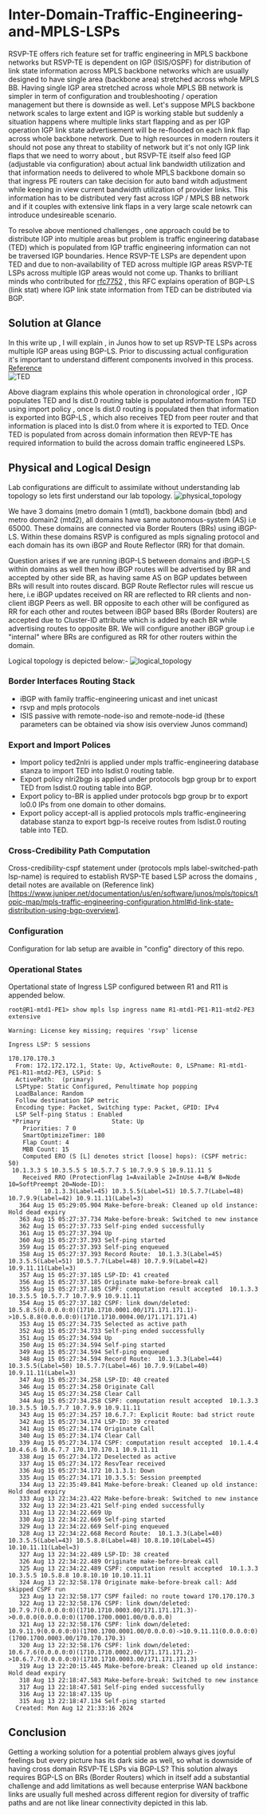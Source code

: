 # Inter-Domain-Traffic-Engineering-and-MPLS-LSPs

RSVP-TE offers rich feature set for traffic engineering in MPLS backbone networks but RSVP-TE is dependent on IGP (ISIS/OSPF) for distribution of link state information across MPLS backbone networks which are usually designed to have single area (backbone area) stretched across whole MPLS BB. Having single IGP area stretched across whole MPLS BB network is simpler in term of configuration and troubleshooting / operation management but there is downside as well. Let's suppose MPLS backbone network scales to large extent and IGP is working stable but suddenly a situation happens where multiple links start flapping and as per IGP operation IGP link state advertisement will be re-flooded on each link flap across whole backbone network. Due to high resources in modern routers it should not pose any threat to stability of network but it's not only IGP link flaps that we need to worry about , but RSVP-TE itself also feed IGP (adjustable via configuration) about actual link bandwidth utilization and that information needs to delivered to whole MPLS backbone domain so that ingress PE routers can take decision for auto band witdh adjustment while keeping in view current bandwidth utilization of provider links. This information has to be distributed very fast across IGP / MPLS BB network and if it couples with extensive link flaps in a very large scale netowrk can introduce undesireable scenario. 

To resolve above mentioned challenges , one approach could be to distribute IGP into multiple areas but problem is traffic engineering database (TED) which is populated from IGP traffic engineering information can not be traversed IGP boundaries. Hence RSVP-TE LSPs are dependent upon TED and due to non-availability of TED across multiple IGP areas RSVP-TE LSPs across multiple IGP areas would not come up.  Thanks to brilliant minds who contributed for [rfc7752](https://datatracker.ietf.org/doc/html/rfc7752) , this RFC explains operation of BGP-LS (link stat) where IGP link state information from TED can be distributed via BGP.

## Solution at Glance  
In this write up , I will explain , in Junos how to set up RSVP-TE LSPs across multiple IGP areas using BGP-LS. Prior to discussing actual configuration it's important to understand different components involved in this process. [Reference](https://www.juniper.net/documentation/us/en/software/junos/mpls/topics/topic-map/mpls-traffic-engineering-configuration.html#id-link-state-distribution-using-bgp-overview)  
![TED](./images/ted.png)

Above diagram explains this whole operation in chronological order , IGP populates TED and ls dist.0 routing table is populated information from TED using import policy , once ls dist.0 routing is populated then that information is exported into BGP-LS , which also receives TED from peer router and that information is placed into ls dist.0 from where it is exported to TED. Once TED is populated from across domain information then REVP-TE has required information to build the across domain traffic engineered LSPs.

## Physical and Logical Design 
Lab configurations are difficult to assimilate without understanding lab topology so lets first understand our lab topology.
![physical_topology](./images/physical_topology.png)

We have 3 domains (metro domain 1 (mtd1), backbone domain (bbd) and metro domain2 (mtd2), all domains have same autonomous-system (AS) i.e 65000. These domains are connected via Border Routers (BRs) using iBGP-LS.  Within these domains RSVP is configured as mpls signaling protocol and each domain has its own iBGP and Route Reflector (RR) for that domain. 

Question arises if we are running iBGP-LS between domains and iBGP-LS within domains as well then how iBGP routes will be advertised by BR  and accepted by other side BR,   as having same AS on BGP updates between BRs will result into routes discard.  BGP Route Reflector rules will rescue us here, i.e iBGP updates received on RR are reflected to RR clients and non-client iBGP Peers as well. BR opposite to each other will be configured as RR for each other and routes between iBGP based BRs (Border Routers) are accepted due to Cluster-ID attribute which is added by each BR while advertising routes to opposite BR. We will configure another iBGP group i.e "internal" where BRs are configured as RR for other routers within the domain. 

Logical topology is depicted below:-
![logical_topology](./images/logical_topology.png)

### Border Interfaces Routing Stack

* iBGP with family traffic-engineering unicast and inet unicast
* rsvp and mpls protocols
* ISIS passive with  remote-node-iso  and remote-node-id (these parameters can be obtained via show isis overview Junos command)

### Export and Import Polices 

* Import policy ted2nlri is applied under mpls traffic-engineering database stanza to import TED into lsdist.0 routing table.
* Export policy nlri2bgp is applied under protocols bgp group br to export TED from lsdist.0 routing table into BGP. 
* Export policy to-BR is applied under protocols bgp group br to export lo0.0 IPs from one domain to other domains.
* Export policy accept-all is applied protocols mpls traffic-engineering database stanza to export bgp-ls receive routes from lsdist.0 routing table into TED.

### Cross-Credibility Path Computation
Cross-credibility-cspf statement under (protocols mpls label-switched-path lsp-name) is required to establish RVSP-TE based LSP across the domains , detail notes are available on (Reference link)[https://www.juniper.net/documentation/us/en/software/junos/mpls/topics/topic-map/mpls-traffic-engineering-configuration.html#id-link-state-distribution-using-bgp-overview].

### Configuration

Configuration for lab setup  are avaible in "config" directory of this repo. 

### Operational States

Opertational state of Ingress LSP configured  between R1 and R11 is appended below. 

```
root@R1-mtd1-PE1> show mpls lsp ingress name R1-mtd1-PE1-R11-mtd2-PE3 extensive 

Warning: License key missing; requires 'rsvp' license

Ingress LSP: 5 sessions

170.170.170.3
  From: 172.172.172.1, State: Up, ActiveRoute: 0, LSPname: R1-mtd1-PE1-R11-mtd2-PE3, LSPid: 5
  ActivePath:  (primary)
  LSPtype: Static Configured, Penultimate hop popping
  LoadBalance: Random
  Follow destination IGP metric
  Encoding type: Packet, Switching type: Packet, GPID: IPv4
  LSP Self-ping Status : Enabled
 *Primary                    State: Up
    Priorities: 7 0
    SmartOptimizeTimer: 180
    Flap Count: 4
    MBB Count: 15
    Computed ERO (S [L] denotes strict [loose] hops): (CSPF metric: 50)
 10.1.3.3 S 10.3.5.5 S 10.5.7.7 S 10.7.9.9 S 10.9.11.11 S 
    Received RRO (ProtectionFlag 1=Available 2=InUse 4=B/W 8=Node 10=SoftPreempt 20=Node-ID):
          10.1.3.3(Label=45) 10.3.5.5(Label=51) 10.5.7.7(Label=48) 10.7.9.9(Label=42) 10.9.11.11(Label=3)
   364 Aug 15 05:29:05.904 Make-before-break: Cleaned up old instance: Hold dead expiry
   363 Aug 15 05:27:37.734 Make-before-break: Switched to new instance
   362 Aug 15 05:27:37.733 Self-ping ended successfully
   361 Aug 15 05:27:37.394 Up
   360 Aug 15 05:27:37.393 Self-ping started
   359 Aug 15 05:27:37.393 Self-ping enqueued
   358 Aug 15 05:27:37.393 Record Route:  10.1.3.3(Label=45) 10.3.5.5(Label=51) 10.5.7.7(Label=48) 10.7.9.9(Label=42) 10.9.11.11(Label=3)
   357 Aug 15 05:27:37.185 LSP-ID: 41 created
   356 Aug 15 05:27:37.185 Originate make-before-break call
   355 Aug 15 05:27:37.185 CSPF: computation result accepted  10.1.3.3 10.3.5.5 10.5.7.7 10.7.9.9 10.9.11.11
   354 Aug 15 05:27:37.182 CSPF: link down/deleted: 10.5.8.5(0.0.0.0:0)(1710.1710.0001.00/171.171.171.1)->10.5.8.8(0.0.0.0:0)(1710.1710.0004.00/171.171.171.4)
   353 Aug 15 05:27:34.735 Selected as active path
   352 Aug 15 05:27:34.733 Self-ping ended successfully
   351 Aug 15 05:27:34.594 Up
   350 Aug 15 05:27:34.594 Self-ping started
   349 Aug 15 05:27:34.594 Self-ping enqueued
   348 Aug 15 05:27:34.594 Record Route:  10.1.3.3(Label=44) 10.3.5.5(Label=50) 10.5.7.7(Label=46) 10.7.9.9(Label=40) 10.9.11.11(Label=3)
   347 Aug 15 05:27:34.258 LSP-ID: 40 created
   346 Aug 15 05:27:34.258 Originate Call
   345 Aug 15 05:27:34.258 Clear Call
   344 Aug 15 05:27:34.258 CSPF: computation result accepted  10.1.3.3 10.3.5.5 10.5.7.7 10.7.9.9 10.9.11.11
   343 Aug 15 05:27:34.257 10.6.7.7: Explicit Route: bad strict route
   342 Aug 15 05:27:34.174 LSP-ID: 39 created
   341 Aug 15 05:27:34.174 Originate Call
   340 Aug 15 05:27:34.174 Clear Call
   339 Aug 15 05:27:34.174 CSPF: computation result accepted  10.1.4.4 10.4.6.6 10.6.7.7 170.170.170.1 10.9.11.11
   338 Aug 15 05:27:34.172 Deselected as active
   337 Aug 15 05:27:34.172 ResvTear received
   336 Aug 15 05:27:34.172 10.1.3.1: Down
   335 Aug 15 05:27:34.171 10.3.5.5: Session preempted
   334 Aug 13 22:35:49.841 Make-before-break: Cleaned up old instance: Hold dead expiry
   333 Aug 13 22:34:23.422 Make-before-break: Switched to new instance
   332 Aug 13 22:34:23.421 Self-ping ended successfully
   331 Aug 13 22:34:22.669 Up
   330 Aug 13 22:34:22.669 Self-ping started
   329 Aug 13 22:34:22.669 Self-ping enqueued
   328 Aug 13 22:34:22.668 Record Route:  10.1.3.3(Label=40) 10.3.5.5(Label=43) 10.5.8.8(Label=48) 10.8.10.10(Label=45) 10.10.11.11(Label=3)
   327 Aug 13 22:34:22.489 LSP-ID: 38 created
   326 Aug 13 22:34:22.489 Originate make-before-break call
   325 Aug 13 22:34:22.489 CSPF: computation result accepted  10.1.3.3 10.3.5.5 10.5.8.8 10.8.10.10 10.10.11.11
   324 Aug 13 22:32:58.178 Originate make-before-break call: Add skipped CSPF run
   323 Aug 13 22:32:58.177 CSPF failed: no route toward 170.170.170.3
   322 Aug 13 22:32:58.176 CSPF: link down/deleted: 10.7.9.7(0.0.0.0:0)(1710.1710.0003.00/171.171.171.3)->0.0.0.0(0.0.0.0:0)(1700.1700.0001.00/0.0.0.0)
   321 Aug 13 22:32:58.176 CSPF: link down/deleted: 10.9.11.9(0.0.0.0:0)(1700.1700.0001.00/0.0.0.0)->10.9.11.11(0.0.0.0:0)(1700.1700.0003.00/170.170.170.3)
   320 Aug 13 22:32:58.176 CSPF: link down/deleted: 10.6.7.6(0.0.0.0:0)(1710.1710.0002.00/171.171.171.2)->10.6.7.7(0.0.0.0:0)(1710.1710.0003.00/171.171.171.3)
   319 Aug 13 22:20:15.445 Make-before-break: Cleaned up old instance: Hold dead expiry
   318 Aug 13 22:18:47.583 Make-before-break: Switched to new instance
   317 Aug 13 22:18:47.581 Self-ping ended successfully
   316 Aug 13 22:18:47.135 Up
   315 Aug 13 22:18:47.134 Self-ping started
  Created: Mon Aug 12 21:33:16 2024
  ```

  ## Conclusion

  Getting a working solution for a potential problem always gives joyful feelings but every picture has its dark side as well, so what is downside of having cross domain RSVP-TE LSPs via BGP-LS?  This solution always requires BGP-LS on BRs (Border Routers) which in itself add a substantial challenge and add  limitations as well because enterprise WAN backbone links are usually full meshed across different region for diversity of traffic paths and are not like linear connectivity depicted in this lab. 